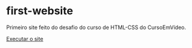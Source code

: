 # first-website
Primeiro site feito do desafio do curso de HTML-CSS do CursoEmVídeo.

<a href="https://jeiellima.github.io/first-website/">Executar o site</a>
